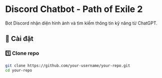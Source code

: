 # Discord Chatbot - Path of Exile 2

Bot Discord nhận diện hình ảnh và tìm kiếm thông tin kỹ năng từ ChatGPT.

## 🔧 Cài đặt

### 1️⃣ Clone repo
```bash
git clone https://github.com/your-username/your-repo.git
cd your-repo
